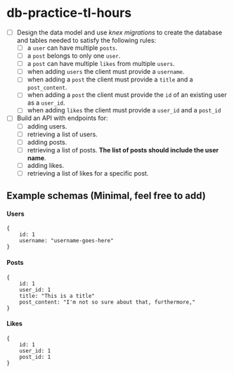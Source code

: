 # db-practice-tl-hours
- [ ] Design the data model and use _knex migrations_ to create the database and tables needed to satisfy the following rules:
  - [ ] a `user` can have multiple `posts`.
  - [ ] a `post` belongs to only one `user`.
  - [ ] a `post` can have multiple `likes` from multiple `users`.
  - [ ] when adding `users` the client must provide a `username`.
  - [ ] when adding a `post` the client must provide a `title` and a `post_content`.
  - [ ] when adding a `post` the client must provide the `id` of an existing user as a `user_id`.
  - [ ] when adding `likes` the client must provide a `user_id` and a `post_id`
- [ ] Build an API with endpoints for:
  - [ ] adding users.
  - [ ] retrieving a list of users.
  - [ ] adding posts.
  - [ ] retrieving a list of posts. **The list of posts should include the user name**.
  - [ ] adding likes.
  - [ ] retrieving a list of likes for a specific post.

## Example schemas (Minimal, feel free to add)

#### Users
```
{
    id: 1
    username: "username-goes-here"
}
```

#### Posts
```
{
    id: 1
    user_id: 1
    title: "This is a title"
    post_content: "I'm not so sure about that, furthermore,"
}
```

#### Likes
```
{
    id: 1
    user_id: 1
    post_id: 1
}
```
